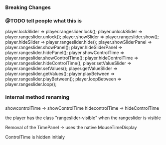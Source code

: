 ### Breaking Changes ###
### @TODO tell people what this is
player.lockSlider => player.rangeslider.lock();
player.unlockSlider => player.rangeslider.unlock();
player.showSlider => player.rangeslider.show();
player.hideSlider => player.rangeslider.hide();
player.showSliderPanel => player.rangeslider.showPanel();
player.hideSliderPanel => player.rangeslider.hidePanel();
player.showControlTime => player.rangeslider.showControlTime();
player.hideControlTime => player.rangeslider.hideControlTime();
player.setValueSlider => player.rangeslider.setValues();
player.getValueSlider => player.rangeslider.getValues();
player.playBetween => player.rangeslider.playBetween();
player.loopBetween => player.rangeslider.loop();

     
### internal method renaming
showcontrolTime => showControlTime
hidecontrolTime => hideControlTime


the player has the class "rangeslider-visible" when the rangeslider is visible


Removal of the TimePanel -> uses the native MouseTimeDisplay

ControlTime is hidden initialy